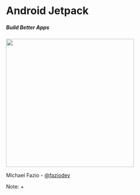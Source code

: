 # Android Jetpack
##### Build Better Apps

<img src="img/jetpack-hero.svg" height="350" />

Michael Fazio - [@faziodev](https://twitter.com/faziodev)

Note:
+